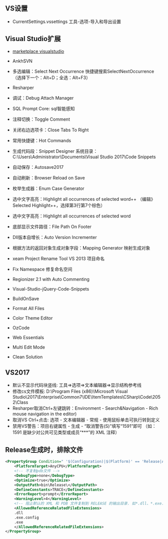 ## VS设置

- CurrentSettings.vssettings  工具-选项-导入和导出设置


## Visual Studio扩展

- [marketplace visualstudio](https://marketplace.visualstudio.com/)

- AnkhSVN
- 多选编辑：Select Next Occurrence 快捷键搜索SelectNextOccurrence（选择下一个：Alt+D；全选：Alt+F3）
- Resharper
- 调试：Debug Attach Manager
- SQL Prompt Core: sql智能感知
- 注释切换：Toggle Comment
- 关闭右边选项卡：Close Tabs To Right
- 常用快捷键：Hot Commands
- 生成代码段：Snippet Designer  系统目录：C:\Users\Administrator\Documents\Visual Studio 2017\Code Snippets
- 自动保存：Autosave2017
- 自动刷新：Browser Reload on Save
- 枚举生成器：Enum Case Generator
- 选中文字高亮：Highlight all occurrences of selected word++  （编辑》Selected Highlight++，选择第3行第7个棕色）
- 选中文字高亮：Highlight all occurrences of selected word
- 底部显示文件路径：File Path On Footer
- Dll版本自增长：Auto Version Incrementer


- 根据方法的返回对象生成对象字段：Mapping Generator 映射生成对象
- xeam Project Rename Tool VS 2013 项目命名
- Fix Namespace 修复命名空间
- Regionizer 2.1 with Auto Commenting

- Visual-Studio-jQuery-Code-Snippets
- BuildOnSave
- Format All Files
- Color Theme Editor
- OzCode
- Web Essentials
- Multi Edit Mode
- Clean Solution


## VS2017

- 默认不显示代码块竖线: 工具=>选项=>文本编辑器=>显示结构参考线
- 修改cs文件模板: D:\Program Files (x86)\Microsoft Visual Studio\2017\Enterprise\Common7\IDE\ItemTemplates\CSharp\Code\2052\Class
- Resharper取消Ctrl+左键跳转：Environment - Search&Navigation - Rich mouse navigation in the editor)
- 取消VS Ctrl+点击: 选项 - 文本编辑器 - 常规 - 使用鼠标单击可执行转到定义
- 禁用VS警告：项目右键属性 - 生成 - “取消警告(S)”填写“1591”即可  （如：1591 是缺少对公共可见类型或成员“***”的 XML 注释）

## Release生成时，排除文件

```xml
<PropertyGroup Condition=" '$(Configuration)|$(Platform)' == 'Release|AnyCPU' ">
    <PlatformTarget>AnyCPU</PlatformTarget>
    <!-- 不复制pdb文件 -->
    <DebugType>none</DebugType>
    <Optimize>true</Optimize>
    <OutputPath>bin\Release\</OutputPath>
    <DefineConstants>TRACE</DefineConstants>
    <ErrorReport>prompt</ErrorReport>
    <WarningLevel>4</WarningLevel>
    <!-- 阻止默认的 XML 和 PDB 文件复制到 RELEASE 的输出目录. 如*.dll、*.exe.config、*.exe 扩展名的文件可以被复制-->
    <AllowedReferenceRelatedFileExtensions>
    .dll
    .exe.config
    .exe
    </AllowedReferenceRelatedFileExtensions>
</PropertyGroup>
```
